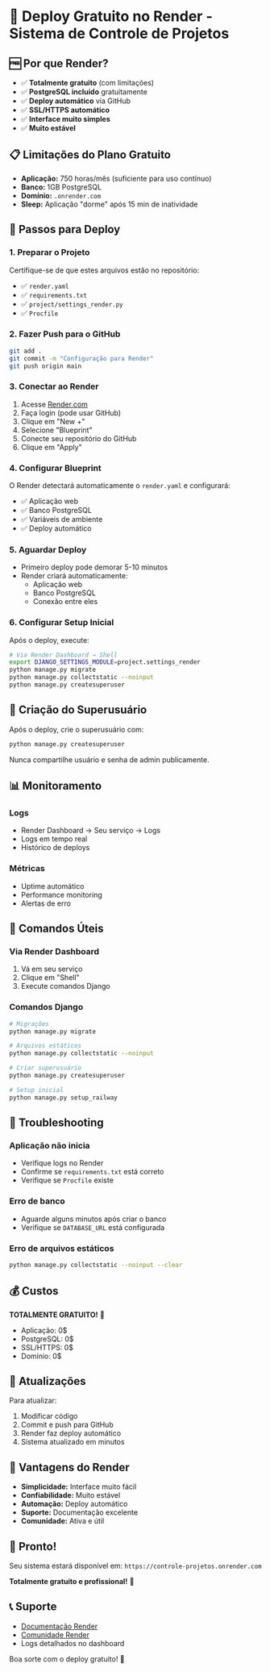 # 🚀 Deploy Gratuito no Render - Sistema de Controle de Projetos

## 🆓 Por que Render?

- ✅ **Totalmente gratuito** (com limitações)
- ✅ **PostgreSQL incluído** gratuitamente
- ✅ **Deploy automático** via GitHub
- ✅ **SSL/HTTPS automático**
- ✅ **Interface muito simples**
- ✅ **Muito estável**

## 📋 Limitações do Plano Gratuito

- **Aplicação:** 750 horas/mês (suficiente para uso contínuo)
- **Banco:** 1GB PostgreSQL
- **Domínio:** `.onrender.com`
- **Sleep:** Aplicação "dorme" após 15 min de inatividade

## 🔧 Passos para Deploy

### 1. Preparar o Projeto

Certifique-se de que estes arquivos estão no repositório:
- ✅ `render.yaml`
- ✅ `requirements.txt`
- ✅ `project/settings_render.py`
- ✅ `Procfile`

### 2. Fazer Push para o GitHub

```bash
git add .
git commit -m "Configuração para Render"
git push origin main
```

### 3. Conectar ao Render

1. Acesse [Render.com](https://render.com)
2. Faça login (pode usar GitHub)
3. Clique em "New +"
4. Selecione "Blueprint"
5. Conecte seu repositório do GitHub
6. Clique em "Apply"

### 4. Configurar Blueprint

O Render detectará automaticamente o `render.yaml` e configurará:
- ✅ Aplicação web
- ✅ Banco PostgreSQL
- ✅ Variáveis de ambiente
- ✅ Deploy automático

### 5. Aguardar Deploy

- Primeiro deploy pode demorar 5-10 minutos
- Render criará automaticamente:
  - Aplicação web
  - Banco PostgreSQL
  - Conexão entre eles

### 6. Configurar Setup Inicial

Após o deploy, execute:

```bash
# Via Render Dashboard → Shell
export DJANGO_SETTINGS_MODULE=project.settings_render
python manage.py migrate
python manage.py collectstatic --noinput
python manage.py createsuperuser
```

## 🔐 Criação do Superusuário

Após o deploy, crie o superusuário com:
```bash
python manage.py createsuperuser
```

Nunca compartilhe usuário e senha de admin publicamente.

## 📊 Monitoramento

### Logs
- Render Dashboard → Seu serviço → Logs
- Logs em tempo real
- Histórico de deploys

### Métricas
- Uptime automático
- Performance monitoring
- Alertas de erro

## 🔧 Comandos Úteis

### Via Render Dashboard
1. Vá em seu serviço
2. Clique em "Shell"
3. Execute comandos Django

### Comandos Django
```bash
# Migrações
python manage.py migrate

# Arquivos estáticos
python manage.py collectstatic --noinput

# Criar superusuário
python manage.py createsuperuser

# Setup inicial
python manage.py setup_railway
```

## 🚨 Troubleshooting

### Aplicação não inicia
- Verifique logs no Render
- Confirme se `requirements.txt` está correto
- Verifique se `Procfile` existe

### Erro de banco
- Aguarde alguns minutos após criar o banco
- Verifique se `DATABASE_URL` está configurada

### Erro de arquivos estáticos
```bash
python manage.py collectstatic --noinput --clear
```

## 💰 Custos

**TOTALMENTE GRATUITO!** 🎉

- Aplicação: 0$
- PostgreSQL: 0$
- SSL/HTTPS: 0$
- Domínio: 0$

## 🔄 Atualizações

Para atualizar:
1. Modificar código
2. Commit e push para GitHub
3. Render faz deploy automático
4. Sistema atualizado em minutos

## 🌟 Vantagens do Render

- **Simplicidade:** Interface muito fácil
- **Confiabilidade:** Muito estável
- **Automação:** Deploy automático
- **Suporte:** Documentação excelente
- **Comunidade:** Ativa e útil

## 🎯 Pronto!

Seu sistema estará disponível em:
`https://controle-projetos.onrender.com`

**Totalmente gratuito e profissional!** 🚀

## 📞 Suporte

- [Documentação Render](https://render.com/docs)
- [Comunidade Render](https://community.render.com)
- Logs detalhados no dashboard

Boa sorte com o deploy gratuito! 🎉 